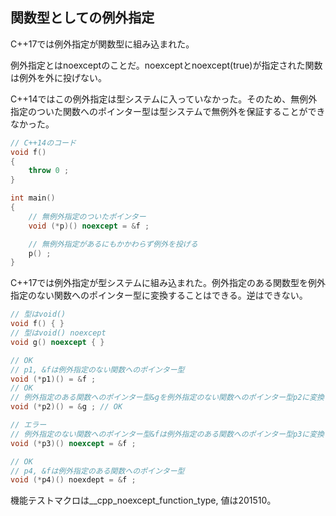 ## 関数型としての例外指定

C++17では例外指定が関数型に組み込まれた。

例外指定とはnoexceptのことだ。noexceptとnoexcept(true)が指定された関数は例外を外に投げない。

C++14ではこの例外指定は型システムに入っていなかった。そのため、無例外指定のついた関数へのポインター型は型システムで無例外を保証することができなかった。

~~~cpp
// C++14のコード
void f()
{
    throw 0 ; 
}

int main()
{
    // 無例外指定のついたポインター
    void (*p)() noexcept = &f ;

    // 無例外指定があるにもかかわらず例外を投げる
    p() ;
}
~~~

C++17では例外指定が型システムに組み込まれた。例外指定のある関数型を例外指定のない関数へのポインター型に変換することはできる。逆はできない。

~~~cpp
// 型はvoid()
void f() { }
// 型はvoid() noexcept
void g() noexcept { }

// OK
// p1, &fは例外指定のない関数へのポインター型
void (*p1)() = &f ;
// OK
// 例外指定のある関数へのポインター型&gを例外指定のない関数へのポインター型p2に変換できる
void (*p2)() = &g ; // OK

// エラー
// 例外指定のない関数へのポインター型&fは例外指定のある関数へのポインター型p3に変換できない
void (*p3)() noexcept = &f ;

// OK
// p4, &fは例外指定のある関数へのポインター型
void (*p4)() noexdept = &f ;
~~~

機能テストマクロは__cpp_noexcept_function_type, 値は201510。

